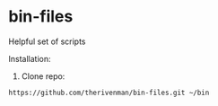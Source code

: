 bin-files
========

Helpful set of scripts

Installation:

1. Clone repo:

  ```
  https://github.com/therivenman/bin-files.git ~/bin
  ```
